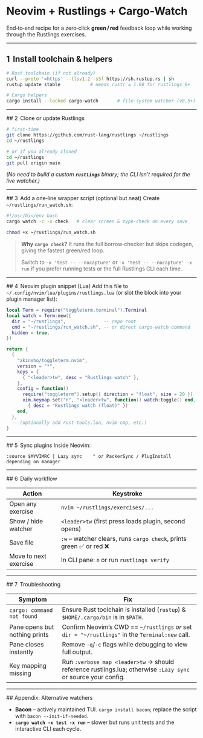 # Neovim + Rustlings + Cargo‑Watch

End‑to‑end recipe for a zero‑click **green / red** feedback loop while working through the Rustlings exercises.

---

## 1  Install toolchain & helpers

```bash
# Rust toolchain (if not already)
curl --proto '=https' --tlsv1.2 -sSf https://sh.rustup.rs | sh
rustup update stable           # needs rustc ≥ 1.60 for rustlings 6+

# Cargo helpers
cargo install --locked cargo-watch       # file‑system watcher (v8.5+) — one‑time
```

---

\## 2  Clone or update Rustlings

```bash
# first‑time
git clone https://github.com/rust-lang/rustlings ~/rustlings
cd ~/rustlings

# or if you already cloned
cd ~/rustlings
git pull origin main
```

*(No need to build a custom **`rustlings`** binary; the CLI isn’t required for the live watcher.)*

---

\## 3  Add a one‑line wrapper script (optional but neat)
Create `~/rustlings/run_watch.sh`:

```bash
#!/usr/bin/env bash
cargo watch -c -x check   # clear screen & type‑check on every save
```

```bash
chmod +x ~/rustlings/run_watch.sh
```

> **Why ****`cargo check`****?** It runs the full borrow‑checker but skips codegen, giving the fastest green/red loop.
>
> Switch to `-x 'test -- --nocapture'` or `-x 'test -- --nocapture' -x run` if you prefer running tests or the full Rustlings CLI each time.

---

\## 4  Neovim plugin snippet (Lua)
Add this file to `~/.config/nvim/lua/plugins/rustlings.lua` (or slot the block into your plugin manager list):

```lua
local Term = require("toggleterm.terminal").Terminal
local watch = Term:new({
  dir = "~/rustlings",              -- repo root
  cmd = "~/rustlings/run_watch.sh", -- or direct cargo‑watch command
  hidden = true,
})

return {
  {
    "akinsho/toggleterm.nvim",
    version = "*",
    keys = {
      { "<leader>tw", desc = "Rustlings watch" },
    },
    config = function()
      require("toggleterm").setup({ direction = "float", size = 20 })
      vim.keymap.set("n", "<leader>tw", function() watch:toggle() end,
        { desc = "Rustlings watch (float)" })
    end,
  },
  -- (optionally add rust-tools.lua, nvim-cmp, etc.)
}
```

---

\## 5  Sync plugins
Inside Neovim:

```vim
:source $MYVIMRC | Lazy sync    " or PackerSync / PlugInstall depending on manager
```

---

\## 6  Daily workflow

| Action                | Keystroke                                                          |
| --------------------- | ------------------------------------------------------------------ |
| Open any exercise     | `nvim ~/rustlings/exercises/...`                                   |
| Show / hide watcher   | `<leader>tw` (first press loads plugin, second opens)              |
| Save file             | `:w` – watcher clears, runs `cargo check`, prints green ✅ or red ❌ |
| Move to next exercise | In CLI pane: `n` or run `rustlings verify`                         |

---

\## 7  Troubleshooting

| Symptom                       | Fix                                                                                                           |
| ----------------------------- | ------------------------------------------------------------------------------------------------------------- |
| `cargo: command not found`    | Ensure Rust toolchain is installed (`rustup`) & `$HOME/.cargo/bin` is in `$PATH`.                             |
| Pane opens but nothing prints | Confirm Neovim’s CWD == `~/rustlings` *or* set `dir = "~/rustlings"` in the `Terminal:new` call.              |
| Pane closes instantly         | Remove `-q`/`-c` flags while debugging to view full output.                                                   |
| Key mapping missing           | Run `:verbose map <leader>tw` → should reference rustlings.lua; otherwise `:Lazy sync` or source your config. |

---

\## Appendix: Alternative watchers

* **Bacon** – actively maintained TUI. `cargo install bacon`; replace the script with `bacon --init-if-needed`.
* **`cargo watch -x test -x run`** – slower but runs unit tests and the interactive CLI each cycle.

